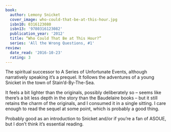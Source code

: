 ```yaml
---
book:
  author: Lemony Snicket
  cover_image: who-could-that-be-at-this-hour.jpg
  isbn10: 0316123080
  isbn13: '9780316123082'
  publication_year: '2012'
  title: “Who Could That Be at This Hour?”
  series: 'All the Wrong Questions, #1'
review:
  date_read: '2016-10-23'
  rating: 3
---
```


The spiritual successor to A Series of Unfortunate Events, although narratively speaking it’s a prequel. It follows the adventures of a young Snicket in the town of Stain’d-By-The-Sea.

It feels a bit lighter than the originals, possibly deliberately so – seems like there’s a bit less depth in the story than the Baudelaire books – but it still retains the charm of the originals, and I consumed it in a single sitting. I care enough to read the sequel at some point, which is probably a good thing.

Probably good as an introduction to Snicket and/or if you’re a fan of ASOUE, but I don’t think it’s essential reading.
